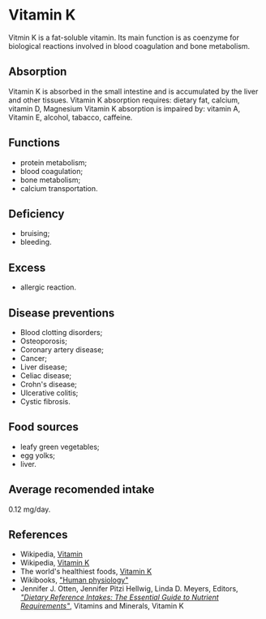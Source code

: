 #  Vitamin K
Vitmin K is a fat-soluble vitamin. Its main function is as coenzyme for biological reactions involved in blood coagulation and bone metabolism.

## Absorption
Vitamin K is absorbed in the small intestine and is accumulated by the liver and other tissues.
Vitamin K absorption requires: dietary fat, calcium, vitamin D, Magnesium
Vitamin K absorption is impaired by: vitamin A, Vitamin E, alcohol, tabacco, caffeine.

## Functions
- protein metabolism;
- blood coagulation;
- bone metabolism;
- calcium transportation.

## Deficiency
- bruising;
- bleeding.

## Excess
- allergic reaction.

## Disease preventions
- Blood clotting disorders;
- Osteoporosis;
- Coronary artery disease;
- Cancer;
- Liver disease;
- Celiac disease;
- Crohn's disease;
- Ulcerative colitis;
- Cystic fibrosis.

## Food sources
- leafy green vegetables;
- egg yolks;
- liver.

## Average recomended intake
0.12 mg/day.

## References
- Wikipedia, [Vitamin](https://en.wikipedia.org/wiki/Vitamin)
- Wikipedia, [Vitamin K](https://en.wikipedia.org/wiki/Vitamin_K)
- The world's healthiest foods, [Vitamin K](http://www.whfoods.com/genpage.php?tname=nutrient&dbid=112)
- Wikibooks, ["Human physiology"](https://en.Wikibooks.org/wiki/Human_Physiology/Nutrition#Vitamins)
- Jennifer J. Otten, Jennifer Pitzi Hellwig, Linda D. Meyers, Editors, [_"Dietary Reference Intakes: The Essential Guide to Nutrient Requirements"_](https://www.amazon.com/Dietary-Reference-Intakes-Essential-Requirements/dp/0309157420), Vitamins and Minerals, Vitamin K